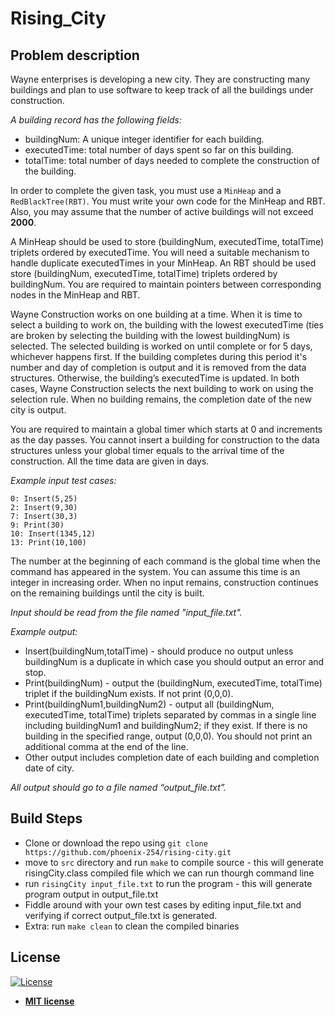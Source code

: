 # Rising_City


## Problem description

<p>
Wayne enterprises is developing a new city. They are constructing many buildings and plan to use software to keep track of all the buildings under construction. 

*A building record has the following fields:*
- buildingNum: A unique integer identifier for each building.
- executedTime: total number of days spent so far on this building.
- totalTime: total number of days needed to complete the construction of the building.

In order to complete the given task, you must use a ```MinHeap``` and a ```RedBlackTree(RBT)```. You must write your own code for the MinHeap and RBT. Also, you may assume that the number of active buildings will not exceed **2000**.

A MinHeap should be used to store (buildingNum, executedTime, totalTime) triplets ordered by executedTime. You will need a suitable mechanism to handle duplicate executedTimes in your MinHeap. An RBT should be used store (buildingNum, executedTime, totalTime) triplets ordered by buildingNum. You are required to maintain pointers between corresponding nodes in the MinHeap and RBT.
 
Wayne Construction works on one building at a time. When it is time to select a building to work on, the building with the lowest executedTime (ties are broken by selecting the building with the lowest buildingNum) is selected. The selected building is worked on until complete or for 5 days, whichever happens first. If the building completes during this period it's number and day of completion is output and it is removed from the data structures. Otherwise, the building’s executedTime is updated. In both cases, Wayne Construction selects the next building to work on using the selection rule. When no building remains, the completion date of the new city is output.

You are required to maintain a global timer which starts at 0 and increments as the day passes. You cannot insert a building for construction to the data structures unless your global timer equals to the arrival time of the construction. All the time data are given in days.


*Example input test cases:*
```
0: Insert(5,25)
2: Insert(9,30)
7: Insert(30,3)
9: Print(30)
10: Insert(1345,12)
13: Print(10,100)
```

The number at the beginning of each command is the global time when the command has appeared in the system. You can assume this time is an integer in increasing order. When no input remains, construction continues on the remaining buildings until the city is built.

*Input should be read from the file named "input_file.txt".*


*Example output:*
- Insert(buildingNum,totalTime) - should produce no output unless buildingNum is a duplicate in which case you should output an error and stop.
- Print(buildingNum) - output the (buildingNum, executedTime, totalTime) triplet if the buildingNum exists. If not print (0,0,0).
- Print(buildingNum1,buildingNum2) - output all (buildingNum, executedTime, totalTime) triplets separated by commas in a single line including buildingNum1 and buildingNum2; if they exist. If there is no building in the specified range, output (0,0,0). You should not print an additional comma at the end of the line.
- Other output includes completion date of each building and completion date of city.

*All output should go to a file named “output_file.txt”.*

</p>


## Build Steps

- Clone or download the repo using `git clone https://github.com/phoenix-254/rising-city.git`
- move to `src` directory and run `make` to compile source - this will generate risingCity.class compiled file which we can run thourgh command line
- run `risingCity input_file.txt` to run the program - this will generate program output in output_file.txt
- Fiddle around with your own test cases by editing input_file.txt and verifying if correct output_file.txt is generated.
- Extra: run `make clean` to clean the compiled binaries


## License

[![License](http://img.shields.io/:license-mit-blue.svg?style=flat-square)](http://badges.mit-license.org)
- **[MIT license](http://opensource.org/licenses/mit-license.php)**
